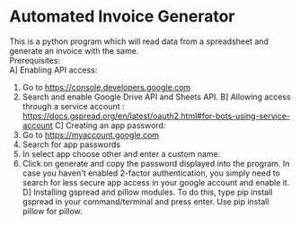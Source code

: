# Automated Invoice Generator
This is a python program which will read data from a spreadsheet and generate an invoice with the same. <br />
Prerequisites: <br />
A] Enabling API access:
   1) Go to https://console.developers.google.com <br />
   2) Search and enable Google Drive API and Sheets API.
B] Allowing access through a service account : https://docs.gspread.org/en/latest/oauth2.html#for-bots-using-service-account
C] Creating an app password: 
   1) Go to https://myaccount.google.com
   2) Search for app passwords
   3) In select app choose other and enter a custom name. 
   4) Click on generate and copy the password displayed into the program.
   In case you haven't enabled 2-factor authentication, you simply need to search for less secure app access in your google account and enable it.  
D] Installing gspread and pillow modules. To do this, type pip install gspread in your command/terminal and press enter. Use pip install pillow for pillow.  
   
